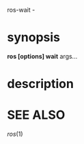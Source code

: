 
ros-wait - 
# synopsis

**ros [options] wait** args...

<!-- # subcommands -->

<!-- somecommand -->
 
<!--   : description. end with a period. -->

# description

<!-- # options -->
<!--  -->
<!-- # Environmental Variables -->

# SEE ALSO
_ros_(1)
